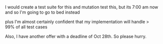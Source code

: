 I would create a test suite for this and mutation test this, but its 7:00 am now and so I'm going to go to bed instead

plus I'm almost certainly confident that my implementation will handle > 99% of all test cases

Also, I have another offer with a deadline of Oct 28th. So please hurry.
